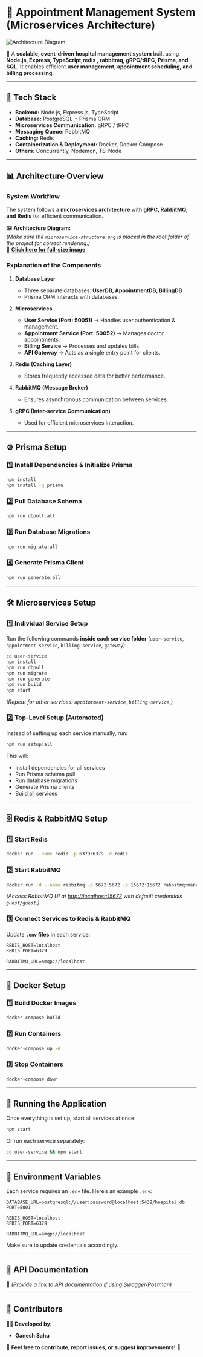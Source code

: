 # 🏥 Appointment Management System (Microservices Architecture)

![Architecture Diagram](./microservice-structure.png)

🚀 A **scalable, event-driven hospital management system** built using **Node.js, Express, TypeScript,redis , rabbitmq,  gRPC/tRPC, Prisma, and SQL**. It enables efficient **user management, appointment scheduling, and billing processing**.

---

## 📜 Tech Stack

- **Backend:** Node.js, Express.js, TypeScript  
- **Database:** PostgreSQL + Prisma ORM  
- **Microservices Communication:** gRPC / tRPC  
- **Messaging Queue:** RabbitMQ  
- **Caching:** Redis  
- **Containerization & Deployment:** Docker, Docker Compose  
- **Others:** Concurrently, Nodemon, TS-Node  

---

## 📊 Architecture Overview

### **System Workflow**
The system follows a **microservices architecture** with **gRPC, RabbitMQ, and Redis** for efficient communication.  

🖼️ **Architecture Diagram:**  
*(Make sure the `microservice-structure.png` is placed in the root folder of the project for correct rendering.)*  
📍 **[Click here for full-size image](./microservice-structure.png)**  

### **Explanation of the Components**
1. **Database Layer**
   - Three separate databases: **UserDB, AppointmentDB, BillingDB**  
   - Prisma ORM interacts with databases.

2. **Microservices**
   - **User Service (Port: 50051)** → Handles user authentication & management.  
   - **Appointment Service (Port: 50052)** → Manages doctor appointments.  
   - **Billing Service** → Processes and updates bills.  
   - **API Gateway** → Acts as a single entry point for clients.

3. **Redis (Caching Layer)**
   - Stores frequently accessed data for better performance.  

4. **RabbitMQ (Message Broker)**
   - Ensures asynchronous communication between services.

5. **gRPC (Inter-service Communication)**
   - Used for efficient microservices interaction.

---

## ⚙️ Prisma Setup

### **1️⃣ Install Dependencies & Initialize Prisma**
```sh
npm install
npm install -g prisma
```



### **2️⃣ Pull Database Schema**
```sh
npm run dbpull:all
```

### **3️⃣ Run Database Migrations**
```sh
npm run migrate:all
```

### **4️⃣ Generate Prisma Client**
```sh
npm run generate:all
```

---

## 🛠️ Microservices Setup

### **1️⃣ Individual Service Setup**
Run the following commands **inside each service folder** (`user-service`, `appointment-service`, `billing-service`, `gateway`):

```sh
cd user-service
npm install
npm run dbpull
npm run migrate
npm run generate
npm run build
npm start
```
*(Repeat for other services: `appointment-service`, `billing-service`.)*

### **2️⃣ Top-Level Setup (Automated)**
Instead of setting up each service manually, run:

```sh
npm run setup:all
```

This will:
- Install dependencies for all services
- Run Prisma schema pull
- Run database migrations
- Generate Prisma clients
- Build all services

---

## 🗄️ Redis & RabbitMQ Setup

### **1️⃣ Start Redis**
```sh
docker run --name redis -p 6379:6379 -d redis
```

### **2️⃣ Start RabbitMQ**
```sh
docker run -d --name rabbitmq -p 5672:5672 -p 15672:15672 rabbitmq:management
```
*(Access RabbitMQ UI at [http://localhost:15672](http://localhost:15672) with default credentials `guest/guest`.)*

### **3️⃣ Connect Services to Redis & RabbitMQ**
Update **`.env` files** in each service:

```env
REDIS_HOST=localhost
REDIS_PORT=6379

RABBITMQ_URL=amqp://localhost
```

---

## 🐳 Docker Setup

### **1️⃣ Build Docker Images**
```sh
docker-compose build
```

### **2️⃣ Run Containers**
```sh
docker-compose up -d
```

### **3️⃣ Stop Containers**
```sh
docker-compose down
```

---

## 🚀 Running the Application

Once everything is set up, start all services at once:

```sh
npm start
```

Or run each service separately:

```sh
cd user-service && npm start
```

---

## 📌 Environment Variables

Each service requires an `.env` file. Here’s an example `.env`:

```env
DATABASE_URL=postgresql://user:password@localhost:5432/hospital_db
PORT=5001

REDIS_HOST=localhost
REDIS_PORT=6379

RABBITMQ_URL=amqp://localhost
```

Make sure to update credentials accordingly.

---

## 📖 API Documentation
📌 *(Provide a link to API documentation if using Swagger/Postman)*

---

## 📩 Contributors

👨‍💻 **Developed by:**  
- **Ganesh Sahu**  

🎯 **Feel free to contribute, report issues, or suggest improvements!** 🚀


